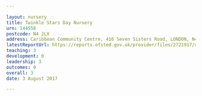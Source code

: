 ```yaml
---

layout: nursery
title: Twinkle Stars Day Nursery
urn: 144558
postcode: N4 2LX
address: Caribbean Community Centre, 416 Seven Sisters Road, LONDON, N4 2LX
latestReportUrl: https://reports.ofsted.gov.uk/provider/files/2721917/urn/144558.pdf
teaching: 3
development: 0
leadership: 3
outcomes: 0
overall: 3
date: 3 August 2017

---
```

